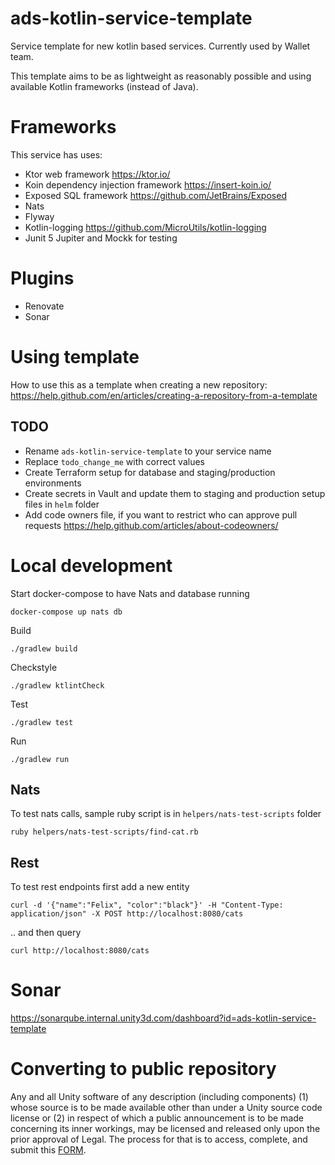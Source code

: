 # ads-kotlin-service-template

Service template for new kotlin based services. Currently used by Wallet team. 

This template aims to be as lightweight as reasonably possible and using available Kotlin frameworks (instead of Java). 

# Frameworks
This service has uses:
- Ktor web framework https://ktor.io/
- Koin dependency injection framework https://insert-koin.io/
- Exposed SQL framework https://github.com/JetBrains/Exposed
- Nats 
- Flyway
- Kotlin-logging https://github.com/MicroUtils/kotlin-logging
- Junit 5 Jupiter and Mockk for testing

# Plugins
- Renovate
- Sonar

# Using template
How to use this as a template when creating a new repository: 
https://help.github.com/en/articles/creating-a-repository-from-a-template

## TODO
- Rename `ads-kotlin-service-template` to your service name
- Replace `todo_change_me` with correct values
- Create Terraform setup for database and staging/production environments
- Create secrets in Vault and update them to staging and production setup files in `helm` folder
- Add code owners file, if you want to restrict who can approve pull requests https://help.github.com/articles/about-codeowners/

# Local development

Start docker-compose to have Nats and database running 

`docker-compose up nats db`

Build

`./gradlew build`

Checkstyle

`./gradlew ktlintCheck`

Test

`./gradlew test`

Run

`./gradlew run`

## Nats

To test nats calls, sample ruby script is in `helpers/nats-test-scripts` folder

`ruby helpers/nats-test-scripts/find-cat.rb` 

## Rest

To test rest endpoints first add a new entity

`curl -d '{"name":"Felix", "color":"black"}' -H "Content-Type: application/json" -X POST http://localhost:8080/cats`

.. and then query 

`curl http://localhost:8080/cats`


# Sonar

https://sonarqube.internal.unity3d.com/dashboard?id=ads-kotlin-service-template

# Converting to public repository
Any and all Unity software of any description (including components) (1) whose source is to be made available other than under a Unity source code license or (2) in respect of which a public announcement is to be made concerning its inner workings, may be licensed and released only upon the prior approval of Legal.
The process for that is to access, complete, and submit this [FORM](https://docs.google.com/forms/d/e/1FAIpQLSe3H6PARLPIkWVjdB_zMvuIuIVtrqNiGlEt1yshkMCmCMirvA/viewform).
